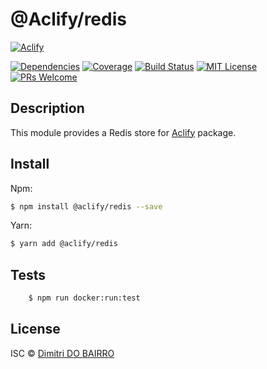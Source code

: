 # @Aclify/redis

[![Aclify](media/header.png)](https://github.com/Aclify) 

[![Dependencies][prod-dependencies-badge]][prod-dependencies]
[![Coverage][coverage-badge]][coverage]
[![Build Status][travis-badge]][travis-ci]
[![MIT License][license-badge]][LICENSE]
[![PRs Welcome][prs-badge]][prs]

## Description

This module provides a Redis store for [Aclify](https://github.com/Aclify/aclify) package.

## Install

Npm:
```bash
$ npm install @aclify/redis --save
```

Yarn:
```bash
$ yarn add @aclify/redis
```

## Tests
```bash
    $ npm run docker:run:test
```

## License

ISC © [Dimitri DO BAIRRO](https://github.com/Aclify/redis/blob/master/LICENSE)

[prod-dependencies-badge]: https://david-dm.org/Aclify/redis/status.svg
[prod-dependencies]: https://david-dm.org/Aclify/redis
[coverage-badge]: https://codecov.io/gh/Aclify/redis/branch/master/graph/badge.svg
[coverage]: https://codecov.io/gh/Aclify/redis
[node_acl]: https://github.com/OptimalBits/node_acl
[travis-badge]: https://travis-ci.org/Aclify/redis.svg?branch=master
[travis-ci]: https://travis-ci.org/Aclify/redis
[license-badge]: https://img.shields.io/badge/license-MIT-blue.svg?style=flat-square
[license]: https://github.com/Aclify/redis/blob/master/LICENSE
[prs-badge]: https://img.shields.io/badge/PRs-welcome-brightgreen.svg?style=flat-square
[prs]: http://makeapullrequest.com